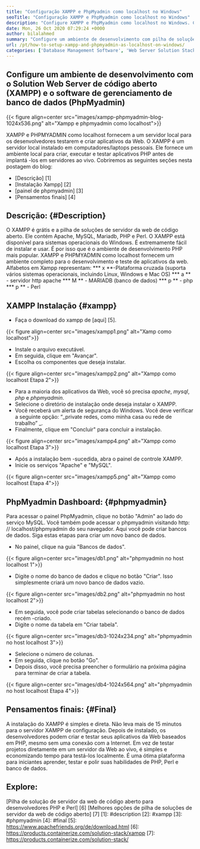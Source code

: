 ```yaml
---
title: "Configuração XAMPP e PhpMyadmin como localhost no Windows" 
seoTitle: "Configuração XAMPP e PhpMyadmin como localhost no Windows" 
description: "Configure XAMPP e PhpMyadmin como localhost no Windows. Crie seu próprio ambiente de teste local gratuito e de código aberto para testar e criar aplicativos da Web." 
date: Mon, 26 Oct 2020 07:29:24 +0000
author: bilalahmed
summary: "Configure um ambiente de desenvolvimento com pilha de soluções de servidor web de código aberto e gratuito (XAMPP) e software de gerenciamento de banco de dados (PhpMyadmin)" 
url: /pt/how-to-setup-xampp-and-phpmyadmin-as-localhost-on-windows/
categories: ['Database Management Software', 'Web Server Solution Stack']
---
```


## Configure um ambiente de desenvolvimento com o Solution Web Server de código aberto (XAMPP) e o software de gerenciamento de banco de dados (PhpMyadmin)

{{< figure align=center src="images/xampp-phpmyadmin-blog-1024x536.png" alt="Xampp e phpmyadmin como localhost">}}

XAMPP e PHPMYADMIN como localhost fornecem a um servidor local para os desenvolvedores testarem e criar aplicativos da Web. O XAMPP é um servidor local instalado em computadores/laptops pessoais. Ele fornece um ambiente local para criar, executar e testar aplicativos PHP antes de implantá -los em servidores ao vivo.
Cobriremos as seguintes seções nesta postagem do blog:
  * [Descrição] [1]
  * [Instalação Xampp] [2]
  * [painel de phpmyadmin] [3]
  * [Pensamentos finais] [4]

## Descrição: {#Description}
O XAMPP é grátis e a pilha de soluções de servidor da web de código aberto. Ele contém Apache, MySQL, Mariadb, PHP e Perl. O XAMPP está disponível para sistemas operacionais do Windows. É extremamente fácil de instalar e usar. É por isso que é o ambiente de desenvolvimento PHP mais popular. XAMPP e PHPMYADMIN como localhost fornecem um ambiente completo para o desenvolvimento e teste de aplicativos da web.
Alfabetos em Xampp representam:
  *** x **-Plataforma cruzada (suporta vários sistemas operacionais, incluindo Linux, Windows e Mac OS)
  *** a ** - servidor http apache
  *** M ** - MARIADB (banco de dados)
  *** p ** - php
  *** p ** - Perl

## XAMPP Instalação {#xampp}
  * Faça o download do xampp de [aqui] [5].

{{< figure align=center src="images/xampp1.png" alt="Xamp como localhost">}}

  * Instale o arquivo executável.
  * Em seguida, clique em "Avançar".
  * Escolha os componentes que deseja instalar.

{{< figure align=center src="images/xampp2.png" alt="Xampp como localhost Etapa 2">}}

  * Para a maioria dos aplicativos da Web, você só precisa _apache_, _mysql_, _php_ e _phpmyadmin_.
  * Selecione o diretório de instalação onde deseja instalar o XAMPP.
  * Você receberá um alerta de segurança do Windows. Você deve verificar a seguinte opção: “_private redes, como minha casa ou rede de trabalho” _.
  * Finalmente, clique em "Concluir" para concluir a instalação.

{{< figure align=center src="images/xampp4.png" alt="Xampp como localhost Etapa 3">}}

  * Após a instalação bem -sucedida, abra o painel de controle XAMPP.
  * Inicie os serviços "Apache" e "MySQL".

{{< figure align=center src="images/xampp5.png" alt="Xampp como localhost Etapa 4">}}


## PhpMyadmin Dashboard: {#phpmyadmin}
Para acessar o painel PhpMyadmin, clique no botão "Admin" ao lado do serviço MySQL. Você também pode acessar o phpmyadmin visitando http: // localhost/phpmyadmin do seu navegador. Aqui você pode criar bancos de dados. Siga estas etapas para criar um novo banco de dados.
  * No painel, clique na guia "Bancos de dados".

{{< figure align=center src="images/db1.png" alt="phpmyadmin no host localhost 1">}}

  * Digite o nome do banco de dados e clique no botão "Criar". Isso simplesmente criará um novo banco de dados vazio.

{{< figure align=center src="images/db2.png" alt="phpmyadmin no host localhost 2">}}

  * Em seguida, você pode criar tabelas selecionando o banco de dados recém -criado.
  * Digite o nome da tabela em "Criar tabela".

{{< figure align=center src="images/db3-1024x234.png" alt="phpmyadmin no host localhost 3">}}

  * Selecione o número de colunas.
  * Em seguida, clique no botão "Go".
  * Depois disso, você precisa preencher o formulário na próxima página para terminar de criar a tabela.

{{< figure align=center src="images/db4-1024x564.png" alt="phpmyadmin no host localhost Etapa 4">}}


## Pensamentos finais: {#Final}
A instalação do XAMPP é simples e direta. Não leva mais de 15 minutos para o servidor XAMPP de configuração. Depois de instalado, os desenvolvedores podem criar e testar seus aplicativos da Web baseados em PHP, mesmo sem uma conexão com a Internet. Em vez de testar projetos diretamente em um servidor da Web ao vivo, é simples e economizando tempo para testá-los localmente. É uma ótima plataforma para iniciantes aprender, testar e polir suas habilidades de PHP, Perl e banco de dados.

## Explore:
[Pilha de solução de servidor da web de código aberto para desenvolvedores PHP e Perl] [6]
[Melhores opções de pilha de soluções de servidor da web de código aberto] [7]
[1]: #description
[2]: #xampp
[3]: #phpmyadmin
[4]: #final
[5]: https://www.apachefriends.org/de/download.html
[6]: https://products.containerize.com/solution-stack/xampp
[7]: https://products.containerize.com/solution-stack/
